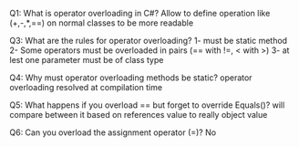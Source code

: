 Q1: What is operator overloading in C#?
 Allow to define operation like (+,-,*,==) on normal classes to be more readable

Q3: What are the rules for operator overloading?
 1- must be static method
 2- Some operators must be overloaded in pairs (== with !=, < with >)
 3- at lest one parameter must be of class type

Q4: Why must operator overloading methods be static?
 operator overloading resolved at compilation time 
 
Q5: What happens if you overload == but forget to override Equals()?
 will compare between it based on references value to really object value

Q6: Can you overload the assignment operator (=)? No


 
